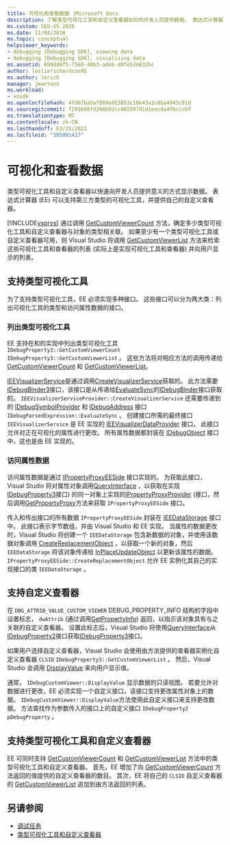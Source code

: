 ```yaml
---
title: 可视化和查看数据 |Microsoft Docs
description: 了解类型可视化工具和自定义查看器如何向开发人员提供数据。 表达式计算器支持第三方类型可视化工具。
ms.custom: SEO-VS-2020
ms.date: 11/04/2016
ms.topic: conceptual
helpviewer_keywords:
- debugging [Debugging SDK], viewing data
- debugging [Debugging SDK], visualizing data
ms.assetid: 699dd0f5-7569-40b3-ade6-d0fe53e832bc
author: leslierichardson95
ms.author: lerich
manager: jmartens
ms.workload:
- vssdk
ms.openlocfilehash: 4fd87ba5af069a923853c18e43a1c8ba4943c91d
ms.sourcegitcommit: f2916d8fd296b92cc402597d1d1eecda4f6cccbf
ms.translationtype: MT
ms.contentlocale: zh-CN
ms.lasthandoff: 03/25/2021
ms.locfileid: "105091417"
---
```

# <a name="visualizing-and-viewing-data"></a>可视化和查看数据
类型可视化工具和自定义查看器以快速向开发人员提供意义的方式显示数据。 表达式计算器 (EE) 可以支持第三方类型的可视化工具，并提供自己的自定义查看器。

 [!INCLUDE[vsprvs](../../code-quality/includes/vsprvs_md.md)] 通过调用 [GetCustomViewerCount](../../extensibility/debugger/reference/idebugproperty3-getcustomviewercount.md) 方法，确定多少类型可视化工具和自定义查看器与对象的类型相关联。 如果至少有一个类型可视化工具或自定义查看器可用，则 Visual Studio 将调用 [GetCustomViewerList](../../extensibility/debugger/reference/idebugproperty3-getcustomviewerlist.md) 方法来检索这些可视化工具和查看器的列表 (实际上是实现可视化工具和查看器) 并向用户显示的列表。

## <a name="supporting-type-visualizers"></a>支持类型可视化工具
 为了支持类型可视化工具，EE 必须实现多种接口。 这些接口可以分为两大类：列出可视化工具的类型和访问属性数据的接口。

### <a name="listing-type-visualizers"></a>列出类型可视化工具
 EE 支持在和的实现中列出类型可视化工具 `IDebugProperty3::GetCustomViewerCount` `IDebugProperty3::GetCustomViewerList` 。 这些方法将对相应方法的调用传递给 [GetCustomViewerCount](../../extensibility/debugger/reference/ieevisualizerservice-getcustomviewercount.md) 和 [GetCustomViewerList](../../extensibility/debugger/reference/ieevisualizerservice-getcustomviewerlist.md)。

 [IEEVisualizerService](../../extensibility/debugger/reference/ieevisualizerservice.md)是通过调用[CreateVisualizerService](../../extensibility/debugger/reference/ieevisualizerserviceprovider-createvisualizerservice.md)获取的。 此方法需要[IDebugBinder3](../../extensibility/debugger/reference/idebugbinder3.md)接口，该接口是从传递给[EvaluateSync](../../extensibility/debugger/reference/idebugparsedexpression-evaluatesync.md)的[IDebugBinder](../../extensibility/debugger/reference/idebugbinder.md)接口获取的。 `IEEVisualizerServiceProvider::CreateVisualizerService` 还需要传递到的 [IDebugSymbolProvider](../../extensibility/debugger/reference/idebugsymbolprovider.md) 和 [IDebugAddress](../../extensibility/debugger/reference/idebugaddress.md) 接口 `IDebugParsedExpression::EvaluateSync` 。 创建接口所需的最终接口 `IEEVisualizerService` 是 EE 实现的 [IEEVisualizerDataProvider](../../extensibility/debugger/reference/ieevisualizerdataprovider.md) 接口。 此接口允许对正在可视化的属性进行更改。 所有属性数据都封装在 [IDebugObject](../../extensibility/debugger/reference/idebugobject.md) 接口中，这也是由 EE 实现的。

### <a name="accessing-property-data"></a>访问属性数据
 访问属性数据是通过 [IPropertyProxyEESide](../../extensibility/debugger/reference/ipropertyproxyeeside.md) 接口实现的。 为获取此接口，Visual Studio 将对属性对象调用[QueryInterface](/cpp/atl/queryinterface) ，以获取在实现[IDebugProperty3](../../extensibility/debugger/reference/idebugproperty3.md)接口) 的同一对象上实现的[IPropertyProxyProvider](../../extensibility/debugger/reference/ipropertyproxyprovider.md) (接口，然后调用[GetPropertyProxy](../../extensibility/debugger/reference/ipropertyproxyprovider-getpropertyproxy.md)方法来获取 `IPropertyProxyEESide` 接口。

 传入和传出接口的所有数据 `IPropertyProxyEESide` 封装在 [IEEDataStorage](../../extensibility/debugger/reference/ieedatastorage.md) 接口中。 此接口表示字节数组，并由 Visual Studio 和 EE 实现。 当属性的数据更改时，Visual Studio 将创建一个 `IEEDataStorage` 包含新数据的对象，并使用该数据对象调用 [CreateReplacementObject](../../extensibility/debugger/reference/ipropertyproxyeeside-createreplacementobject.md) ，以获取一个新的对象，然后 `IEEDataStorage` 将该对象传递给 [InPlaceUpdateObject](../../extensibility/debugger/reference/ipropertyproxyeeside-inplaceupdateobject.md) 以更新该属性的数据。 `IPropertyProxyEESide::CreateReplacementObject` 允许 EE 实例化其自己的实现接口的类 `IEEDataStorage` 。

## <a name="supporting-custom-viewers"></a>支持自定义查看器
 在 `DBG_ATTRIB_VALUE_CUSTOM_VIEWER` DEBUG_PROPERTY_INFO 结构的字段中设置标志， `dwAttrib` (通过调用[GetPropertyInfo](../../extensibility/debugger/reference/idebugproperty2-getpropertyinfo.md)) 返回，以指示该对象具有与之关联的自定义查看器。 [](../../extensibility/debugger/reference/debug-property-info.md) 设置此标志后，Visual Studio 将使用[QueryInterface](/cpp/atl/queryinterface)从[IDebugProperty2](../../extensibility/debugger/reference/idebugproperty2.md)接口获取[IDebugProperty3](../../extensibility/debugger/reference/idebugproperty3.md)接口。

 如果用户选择自定义查看器，Visual Studio 会使用由方法提供的查看器实例化自定义查看器 `CLSID` `IDebugProperty3::GetCustomViewerList` 。 然后，Visual Studio 会调用 [DisplayValue](../../extensibility/debugger/reference/idebugcustomviewer-displayvalue.md) 来向用户显示值。

 通常， `IDebugCustomViewer::DisplayValue` 显示数据的只读视图。 若要允许对数据进行更改，EE 必须实现一个自定义接口，该接口支持更改属性对象上的数据。 `IDebugCustomViewer::DisplayValue`方法使用此自定义接口来支持更改数据。 方法查找作为参数传入的接口上的自定义接口 `IDebugProperty2` `pDebugProperty` 。

## <a name="supporting-both-type-visualizers-and-custom-viewers"></a>支持类型可视化工具和自定义查看器
 EE 可同时支持 [GetCustomViewerCount](../../extensibility/debugger/reference/idebugproperty3-getcustomviewercount.md) 和 [GetCustomViewerList](../../extensibility/debugger/reference/idebugproperty3-getcustomviewerlist.md) 方法中的类型可视化工具和自定义查看器。 首先，EE 增加了向 [GetCustomViewerCount](../../extensibility/debugger/reference/ieevisualizerservice-getcustomviewercount.md) 方法返回的值提供的自定义查看器的数目。 其次，EE 将自己的 `CLSID` 自定义查看器的 [GetCustomViewerList](../../extensibility/debugger/reference/ieevisualizerservice-getcustomviewerlist.md) 追加到由方法返回的列表。

## <a name="see-also"></a>另请参阅
- [调试任务](../../extensibility/debugger/debugging-tasks.md)
- [类型可视化工具和自定义查看器](../../extensibility/debugger/type-visualizer-and-custom-viewer.md)
